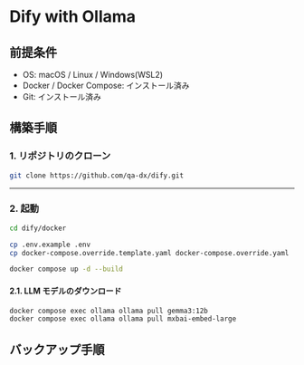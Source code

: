 # Dify with Ollama

## 前提条件
* OS: macOS / Linux / Windows(WSL2)
* Docker / Docker Compose: インストール済み
* Git: インストール済み

## 構築手順
### 1. リポジトリのクローン

```bash
git clone https://github.com/qa-dx/dify.git
```
---

### 2. 起動

```bash
cd dify/docker

cp .env.example .env
cp docker-compose.override.template.yaml docker-compose.override.yaml

docker compose up -d --build
```

#### 2.1. LLM モデルのダウンロード

```bash
docker compose exec ollama ollama pull gemma3:12b
docker compose exec ollama ollama pull mxbai-embed-large
```

## バックアップ手順
